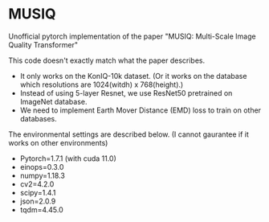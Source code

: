 # MUSIQ
Unofficial pytorch implementation of the paper "MUSIQ: Multi-Scale Image Quality Transformer"

This code doesn't exactly match what the paper describes.
- It only works on the KonIQ-10k dataset. (Or it works on the database which resolutions are 1024(witdh) x 768(height).)
- Instead of using 5-layer Resnet, we use ResNet50 pretrained on ImageNet database.
- We need to implement Earth Mover Distance (EMD) loss to train on other databases.

The environmental settings are described below. (I cannot gaurantee if it works on other environments)
- Pytorch=1.7.1 (with cuda 11.0)
- einops=0.3.0
- numpy=1.18.3
- cv2=4.2.0
- scipy=1.4.1
- json=2.0.9
- tqdm=4.45.0

